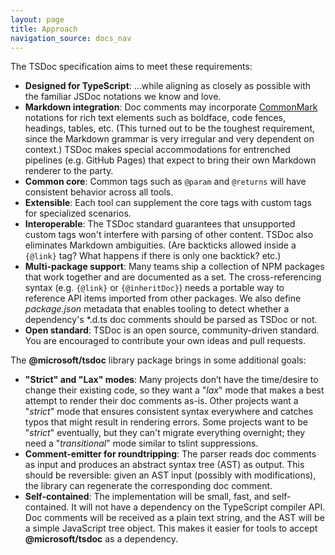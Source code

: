 ```yaml
---
layout: page
title: Approach
navigation_source: docs_nav
---
```


The TSDoc specification aims to meet these requirements:

- **Designed for TypeScript**: ...while aligning as closely as possible with the familiar JSDoc notations we know and love.
- **Markdown integration**: Doc comments may incorporate [CommonMark](http://commonmark.org) notations for rich text elements such as boldface, code fences, headings, tables, etc. (This turned out to be the toughest requirement, since the Markdown grammar is very irregular and very dependent on context.) TSDoc makes special accommodations for entrenched pipelines (e.g. GitHub Pages) that expect to bring their own Markdown renderer to the party.
- **Common core**: Common tags such as `@param` and `@returns` will have consistent behavior across all tools.
- **Extensible**: Each tool can supplement the core tags with custom tags for specialized scenarios.
- **Interoperable**: The TSDoc standard guarantees that unsupported custom tags won't interfere with parsing of other content. TSDoc also eliminates Markdown ambiguities. (Are backticks allowed inside a `{@link}` tag? What happens if there is only one backtick? etc.)
- **Multi-package support**: Many teams ship a collection of NPM packages that work together and are documented as a set. The cross-referencing syntax (e.g. `{@link}` or `{@inheritDoc}`) needs a portable way to reference API items imported from other packages. We also define _package.json_ metadata that enables tooling to detect whether a dependency's \*.d.ts doc comments should be parsed as TSDoc or not.
- **Open standard**: TSDoc is an open source, community-driven standard. You are encouraged to contribute your own ideas and pull requests.

The **@microsoft/tsdoc** library package brings in some additional goals:

- **"Strict" and "Lax" modes**: Many projects don’t have the time/desire to change their existing code, so they want a "_lax_" mode that makes a best attempt to render their doc comments as-is. Other projects want a "_strict_" mode that ensures consistent syntax everywhere and catches typos that might result in rendering errors. Some projects want to be "_strict_" eventually, but they can't migrate everything overnight; they need a "_transitional_" mode similar to tslint suppressions.
- **Comment-emitter for roundtripping**: The parser reads doc comments as input and produces an abstract syntax tree (AST) as output. This should be reversible: given an AST input (possibly with modifications), the library can regenerate the corresponding doc comment.
- **Self-contained**: The implementation will be small, fast, and self-contained. It will not have a dependency on the TypeScript compiler API. Doc comments will be received as a plain text string, and the AST will be a simple JavaScript tree object. This makes it easier for tools to accept **@microsoft/tsdoc** as a dependency.
